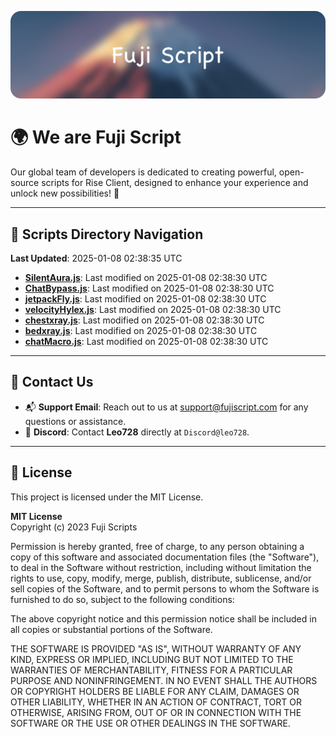 ![Banner](.github/b.webp)

# 🌍 **We are Fuji Script**

Our global team of developers is dedicated to creating powerful, open-source scripts for Rise Client, designed to enhance your experience and unlock new possibilities! 🌟

---
<!-- SCRIPTS_NAVIGATION_START -->
## 📂 **Scripts Directory Navigation**

**Last Updated**: 2025-01-08 02:38:35 UTC

- **[SilentAura.js](scripts/SilentAura.js)**: Last modified on 2025-01-08 02:38:30 UTC
- **[ChatBypass.js](scripts/ChatBypass.js)**: Last modified on 2025-01-08 02:38:30 UTC
- **[jetpackFly.js](scripts/jetpackFly.js)**: Last modified on 2025-01-08 02:38:30 UTC
- **[velocityHylex.js](scripts/velocityHylex.js)**: Last modified on 2025-01-08 02:38:30 UTC
- **[chestxray.js](scripts/chestxray.js)**: Last modified on 2025-01-08 02:38:30 UTC
- **[bedxray.js](scripts/bedxray.js)**: Last modified on 2025-01-08 02:38:30 UTC
- **[chatMacro.js](scripts/chatMacro.js)**: Last modified on 2025-01-08 02:38:30 UTC

<!-- SCRIPTS_NAVIGATION_END -->

---

## 💬 **Contact Us**  
- 📬 **Support Email**: Reach out to us at [support@fujiscript.com](mailto:support@fujiscript.com) for any questions or assistance.  
- 💬 **Discord**: Contact **Leo728** directly at `Discord@leo728`.

---

## 📜 **License**

This project is licensed under the MIT License.  

**MIT License**  
Copyright (c) 2023 Fuji Scripts  

Permission is hereby granted, free of charge, to any person obtaining a copy of this software and associated documentation files (the "Software"), to deal in the Software without restriction, including without limitation the rights to use, copy, modify, merge, publish, distribute, sublicense, and/or sell copies of the Software, and to permit persons to whom the Software is furnished to do so, subject to the following conditions:  

The above copyright notice and this permission notice shall be included in all copies or substantial portions of the Software.  

THE SOFTWARE IS PROVIDED "AS IS", WITHOUT WARRANTY OF ANY KIND, EXPRESS OR IMPLIED, INCLUDING BUT NOT LIMITED TO THE WARRANTIES OF MERCHANTABILITY, FITNESS FOR A PARTICULAR PURPOSE AND NONINFRINGEMENT. IN NO EVENT SHALL THE AUTHORS OR COPYRIGHT HOLDERS BE LIABLE FOR ANY CLAIM, DAMAGES OR OTHER LIABILITY, WHETHER IN AN ACTION OF CONTRACT, TORT OR OTHERWISE, ARISING FROM, OUT OF OR IN CONNECTION WITH THE SOFTWARE OR THE USE OR OTHER DEALINGS IN THE SOFTWARE.  

